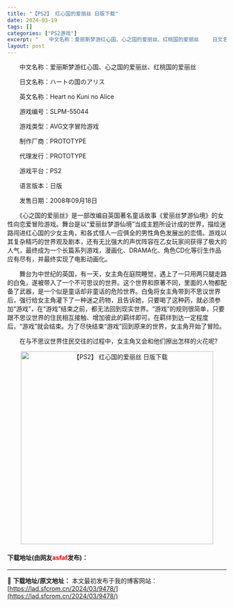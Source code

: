 ```yaml
---
title: "【PS2】 红心国的爱丽丝 日版下载"
date: 2024-03-19
tags: []
categories: ["PS2游戏"]
excerpt: "　　中文名称：爱丽斯梦游红心国、心之国的爱丽丝、红桃国的爱丽丝 　　日文名称：ハートの国のアリス 　　英文名称：Heart no Kuni no Alice 　　游戏编号：SLPM-55044 　　游戏类型：AVG文字冒险游戏 　　制作厂商：PROTOTYPE 　　代理发行：PROTOTYPE 　　&hellip;"
layout: post
---
```


 <p>　　中文名称：爱丽斯梦游红心国、心之国的爱丽丝、红桃国的爱丽丝</p> <p>　　日文名称：ハートの国のアリス</p> <p>　　英文名称：Heart no Kuni no Alice</p> <p>　　游戏编号：SLPM-55044</p> <p>　　游戏类型：AVG文字冒险游戏</p> <p>　　制作厂商：PROTOTYPE</p> <p>　　代理发行：PROTOTYPE</p> <p>　　游戏平台：PS2</p> <p>　　语言版本：日版</p> <p>　　发售日期：2008年09月18日</p> <p>　　《心之国的爱丽丝》是一部改编自英国著名童话故事《爱丽丝梦游仙境》的女性向恋爱冒险游戏。舞台是以&ldquo;爱丽丝梦游仙境&rdquo;当成主题所设计成的世界，描绘迷路闯进红心国的少女主角，和各式怪人一应俱全的男性角色发展出的恋情。游戏以其复杂精巧的世界观及剧本，还有无比强大的声优阵容在乙女玩家间获得了极大的人气，最终成为一个长篇系列游戏，漫画化、DRAMA化、角色CD化等衍生作品应有尽有，并最终实现了电影动画化。</p> <p>　　舞台为中世纪的英国，有一天，女主角在庭院睡觉，遇上了一只用两只腿走路的白兔，遂被带入了一个不可思议的世界。这个世界和原著不同，里面的人物都配备了武器，是一个似是童话却非童话的危险世界。白兔将女主角带到不思议世界后，强行给女主角灌下了一种迷之药物，且告诉她，只要喝了这种药，就必须参加&ldquo;游戏&rdquo;，在&ldquo;游戏&rdquo;结束之前，都无法回到现实世界。&ldquo;游戏&rdquo;的规则很简单，只要跟不思议世界的住民相互接触、增加彼此的羁绊即可。在羁绊到达一定程度后，&ldquo;游戏&rdquo;就会结束。为了尽快结束&ldquo;游戏&rdquo;回到原来的世界，女主角开始了冒险。</p> <p>　　在与不思议世界住民交往的过程中，女主角又会和他们擦出怎样的火花呢?</p> <p align="center"><img align="" border="0" src="https://lad.sfcrom.cn/wp-content/uploads/2024/03/20240319_65f997bc58dd7.jpg" width="442" alt="【PS2】 红心国的爱丽丝 日版下载" /></p> <p><h4>下载地址(由网友<font color="red">asfaf</font>发布)：</h4></p> 

---
📖 **下载地址/原文地址：** 本文最初发布于我的博客网站：[https://lad.sfcrom.cn/2024/03/9478/](https://lad.sfcrom.cn/2024/03/9478/)
